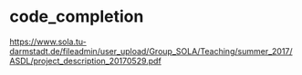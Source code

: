 # code_completion
https://www.sola.tu-darmstadt.de/fileadmin/user_upload/Group_SOLA/Teaching/summer_2017/ASDL/project_description_20170529.pdf

